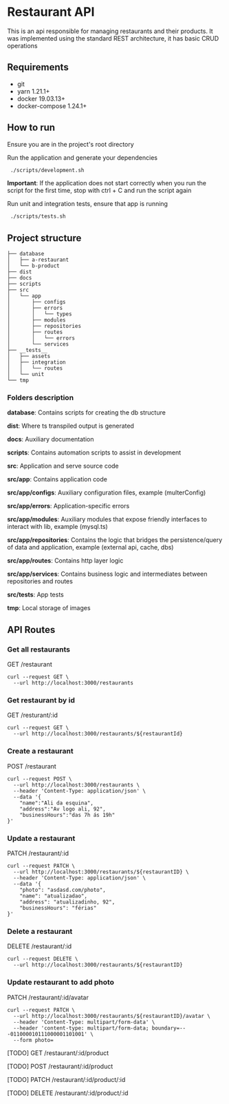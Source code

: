 # Restaurant API

This is an api responsible for managing restaurants and their products.
It was implemented using the standard REST architecture, it has basic CRUD operations

## Requirements

- git
- yarn 1.21.1+
- docker 19.03.13+
- docker-compose 1.24.1+

## How to run

Ensure you are in the project's root directory

Run the application and generate your dependencies
```sh
 ./scripts/development.sh
```
**Important**: If the application does not start correctly when you run the 
script for the first time, stop with ctrl + C and run the script again

Run unit and integration tests, ensure that app is running
```sh
 ./scripts/tests.sh
```

## Project structure

```
├── database
│   ├── a-restaurant
│   └── b-product
├── dist
├── docs
├── scripts
├── src
│   └── app
│       ├── configs
│       ├── errors
│       │   └── types
│       ├── modules
│       ├── repositories
│       ├── routes
│       │   └── errors
│       └── services
├── __tests__
│   ├── assets
│   ├── integration
│   │   └── routes
│   └── unit
└── tmp
```

### Folders description

**database**: Contains scripts for creating the db structure

**dist**: Where ts transpiled output is generated

**docs**: Auxiliary documentation

**scripts**: Contains automation scripts to assist in development

**src**: Application and serve source code

**src/app**: Contains application code

**src/app/configs**: Auxiliary configuration files, example (multerConfig)

**src/app/errors**: Application-specific errors

**src/app/modules**: Auxiliary modules that expose friendly interfaces to interact with lib, example (mysql.ts)

**src/app/repositories**: Contains the logic that bridges the persistence/query of data and application, example (external api, cache, dbs)

**src/app/routes**: Contains http layer logic

**src/app/services**: Contains business logic and intermediates between repositories and routes

**src/__tests__**: App tests

**tmp**: Local storage of images

## API Routes

### Get all restaurants
GET /restaurant
```
curl --request GET \
  --url http://localhost:3000/restaurants
```

### Get restaurant by id
GET /resturant/:id
```
curl --request GET \
  --url http://localhost:3000/restaurants/${restaurantId}
```

### Create a restaurant
POST /restaurant
```
curl --request POST \
  --url http://localhost:3000/restaurants \
  --header 'Content-Type: application/json' \
  --data '{
	"name":"Ali da esquina",
	"address":"Av logo ali, 92",
	"businessHours":"das 7h ás 19h"
}'
```

### Update a restaurant
PATCH /restaurant/:id
```
curl --request PATCH \
  --url http://localhost:3000/restaurants/${restaurantID} \
  --header 'Content-Type: application/json' \
  --data '{
	"photo": "asdasd.com/photo",
	"name": "atualizadao",
	"address": "atualizadinho, 92",
	"businessHours": "férias"
}'
```

### Delete a restaurant
DELETE /restaurant/:id
```
curl --request DELETE \
  --url http://localhost:3000/restaurants/${restaurantID}
```

### Update restaurant to add photo
PATCH /restaurant/:id/avatar
```
curl --request PATCH \
  --url http://localhost:3000/restaurants/${restaurantID}/avatar \
  --header 'Content-Type: multipart/form-data' \
  --header 'content-type: multipart/form-data; boundary=---011000010111000001101001' \
  --form photo=
```

[TODO] GET /restaurant/:id/product

[TODO] POST /restaurant/:id/product

[TODO] PATCH /restaurant/:id/product/:id

[TODO] DELETE /restaurant/:id/product/:id





